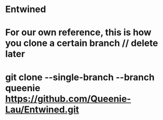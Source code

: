 # Entwined

# For our own reference, this is how you clone a certain branch // delete later
# git clone --single-branch --branch queenie https://github.com/Queenie-Lau/Entwined.git

